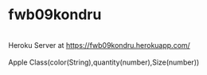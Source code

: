# fwb09kondru
<br> Heroku Server at https://fwb09kondru.herokuapp.com/ <br>
<br> Apple Class(color(String),quantity(number),Size(number))
